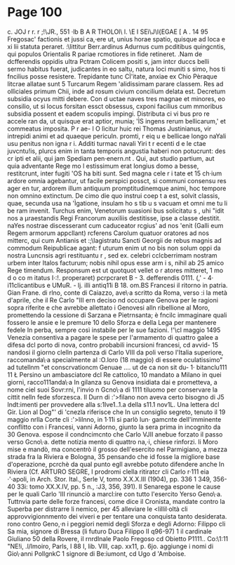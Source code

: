 # Page 100

c. JOJ r r. r ;\!\JR., 551 ·lb B A R THOLOl\ l. \E I SEì\J\l{EGAE [ A . 14 95 Fregosac' factionis et jussi ca,·ere ut, unius horae spatio, quisque ad loca e xi lii statuta peraret. :\littitur Berr.ardinus Adurnus cum pcditibus quingcntis, qui populos Orientalis R pariae rcmotiores in fide retineret. .Nam de dcfferendis oppidis ultra Pctram Colicem positi s, jam intcr duccs belli sermo habitus fuerat, judicantes in eo saltu, natura loci muniti s simo, hos ti fncilius posse resistere. Trepidante tunc CÌ\'itate, anxiae ex Chio Pèraque litcrae allatae sunt 5 Turcarum Regem \'alidissimam parare classem. Res ad ollìciales primum Chii, inde ad rosum civium concilium delata est. Decretum subsidia ocyus mitti debere. Con d uctae naves tres magnae et minores, eo consilio, ut si locus forsitan essct obsessus, cxponi facilius cum mmoribus subsidia possent et eadem scopulis impingi. Distributa ci vi bus pro re accele ran da, ut quisque erat aptior, munia; \'ÌS ingens rerum bellicarum,' et commeatus imposita. P r ae- l O lìcitur huic rei Thomas Justinianus, vir intrepidi animi et ad quaeque periculn. promti, r eiq u e bellicae longo naYali usu penitus non igna r i. Additi turmac navali Yiri t r ecenti d e le ctae juvcntu!is, plurcs enim in tanta temporis angustia haberi non potucrunt: des cr ipti et alii, qui jam Spediam pen·enern.nt . Qui, aut studio partium, aut quia adventante Rege mo l estissimum erat longius domo a besse, restitcrunt, inter fugiti \'OS ha biti sunt. Sed magna cele r i tate et 15 ch·ium ardore omnia agebantur, ut facile perspici possct, si communi consensu res ager en tur, ardorem illum antiquum promptitudinemque animi, hoc tempore non omnino extinctum. De cimo die quo instrui coep t a est, solvit classis, quae, secunda usa na \'Ìgatione, insulam ho s tib u s vacuam et omni me tu li be ram invenit. Turchus enim, Venetorum suasioni bus solicitatu s , uhi "idit nos a µraestandis Regi Francorum auxiliis destitisse, ipse a classe destitit. naYes nostrae discesserant cum caduceator rcgius' ad nos \'enit (Galli eum Regem armorum appcllant) rcferens Carolum quatuor oratores ad nos mitterc, qui cum Antianis et :;\Iagistratu Sancti Georgii de rebus magnis ad commodum Reipublicae agant: f uturum enim ut no bis non solum oppi da nostra Luncnsis agri restituantu r , sed ex. celebri cclcberrimam nostram urbem inter Italos facturum; nobis nihil opus esse arm i s, nihil ab 25 amico Rege timendum. Responsum est ut quotquot vellet o r atores mitteret, 1 mo d o co m itatus I·:!. properaret) pcrpcraret B - 3. defferendis 0111. (,' - 4· i11clicantibus e UMuR. - lj. illi antiq11i B 18. om.BS Francesi il ritorno in patria. Gian Frane. di rlno, conte di Caiazzo, ave\·a scritto da Roma, verso :i la metà d'aprile, che il Re Carlo \"III ern deciso nd occupare Genova per le ragioni sopra riferite e che avrebbe allettato i Genovesi alln ribellione al Moro, promettendo la cessione di Sarzana e Pietrnsanta; è fncilc immaginare quali fossero le ansie e le premure 10 dello Sforza e della Lega per mantenere fedele In perba, sempre così instabile per le sue fazioni. !'\cl maggio 1495 Venezia consentiva a pagare le spese per l'armamento di quattro galee a difesa dcl porto di nova, contro probabili incursioni francesi, cd avvid- 15 nandosi il giorno clelln partenza di Carlo VIII da poli verso l'Italia superiore, raccomanda\·a specialmente al :O.loro (18 maggio) di essere oculatissimo" ad tutellnm "et conscrvationcm Genuae .... ut de ca non sit du- 1· bitanclu111 11 Ł Persino un ambasciatore dcl Re cattolico, 10 mandato a Milano in quei giorni, racco111anda\·a In gilanza su Genova insidiata dai e prometteva, a nome ciel suoi Sovr:rni, l'invio n Gcno\·a di 1111 tiluomo per conservare la cittit nelln fede sforzesca. Il Durn di :'>filano non aveva certo bisogno di J5 lndt:imenti per provvedere alla s:1lve1..1.a della s11.1 nov1L. Una lettera dcl Gir. Lion al Dog"' di \'cnezla riferisce che In un consiglio segreto, tenuto il 19 maggio nrlla Corte cli :'>lilnno, in 1·11i si parlò lun· gamcnte dell'imminente conflitto con i Francesi, vanni Adorno, giunto la sera prima in incognito da 30 Genova. espose il condncimcnto che Carlo VJII anebue forzato il passo verso Gcno\·a. dette notizia mento di quattro na,·i, chiese rinforzi. li Moro mise e mandò, ma concentrò il grosso dell'esercito nel Parmigiano, a mezza strada fra la Riviera e Bologna, 35 pensando che id fosse la migliore base d'operazione, pcrchè da qual punto egll avrebbe potuto difendere anche In Riviera (Cf. ARTURO SEGRE, I prodromi clella ritiratcr cli Carlo r·111 eia ·'·apoli, in Arch. Stor. ltal., Serle V, tomo X.X.X.III (1904), pp. 336 1 349, 356- 40 33i: tomo XX.X.IV, pp. 5 n., :J3, 356, 391). Il Senarega espone le cause per le quali Carlo \'III rinunciò a marcl:ire con tutto l'esercito Yerso Geno\·a. Tuttnvia parte delle forze francesi, come dice il Cronista, mandate contro la Superba per distrarre li nemico, per 45 alleviare le <lillil·oltà cli approvvigionnmento dei viveri e per tentare una conquista tanto desiderata. rono contro Geno,·n i peggiori nemid degli Sforza e degli Adorno: Filippo cli Sa mia, signore di Bressa (li futuro Duca Filippo II q96-97) 1 il cardinale Giuliano 50 della Rovere, il rnrdlnale Paolo Fregoso cd Obietto P1111.. Co:\1:11 \"NE!i, .l/lmoiro, Parls, I 88 I, lib. VIII, cap. xx11, p. 6jo. aggiunge i nomi di Gio\·anni PollgnkC 1 signore di Be:iumont, cd Ugo d 'Amboise.